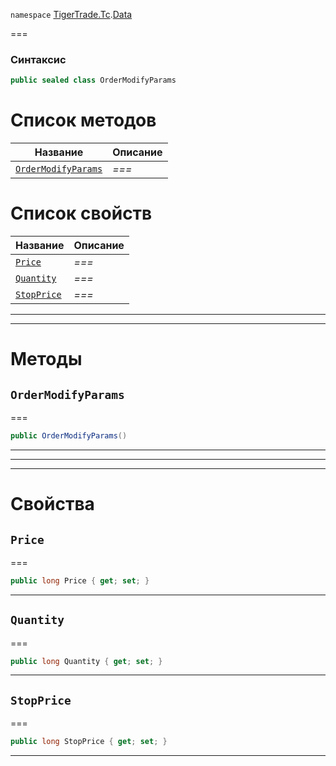 
`namespace` [TigerTrade.Tc](../../TigerTrade.Tc.md).[Data](../../TigerTrade.Tc/Data.md)


===

### Синтаксис
```csharp
public sealed class OrderModifyParams
```


# Список методов
| Название | Описание |
| --- | --- |
| [`OrderModifyParams`](#method-ordermodifyparams) | *===* |

# Список свойств
| Название | Описание |
| --- | --- |
| [`Price`](#property-price) | *===* |
| [`Quantity`](#property-quantity) | *===* |
| [`StopPrice`](#property-stopprice) | *===* |





***  
***  
# Методы

## `OrderModifyParams`<a href="method-ordermodifyparams" id="method-ordermodifyparams"></a>
===
```csharp
public OrderModifyParams()
```

***  
***  
 ***  
# Свойства

## `Price`<a href="property-price" id="property-price"></a>
===
```csharp
public long Price { get; set; }
```  
***

## `Quantity`<a href="property-quantity" id="property-quantity"></a>
===
```csharp
public long Quantity { get; set; }
```  
***

## `StopPrice`<a href="property-stopprice" id="property-stopprice"></a>
===
```csharp
public long StopPrice { get; set; }
```  
***


